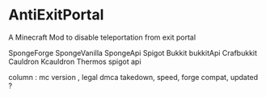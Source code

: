 # AntiExitPortal
A Minecraft Mod to disable teleportation from exit portal


SpongeForge SpongeVanilla SpongeApi
Spigot
Bukkit
bukkitApi
Crafbukkit
Cauldron
Kcauldron
Thermos
spigot api

column : mc version , legal dmca takedown, speed, forge compat, updated ?
